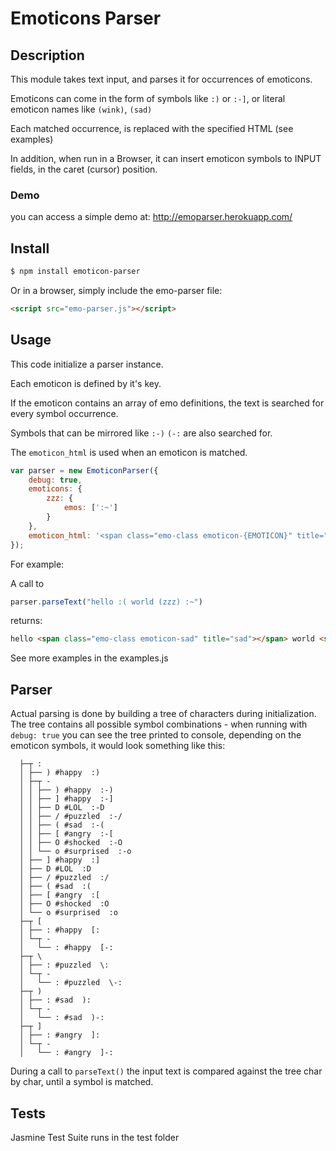 Emoticons Parser
=======

## Description

This module takes text input, and parses it for occurrences of emoticons.

Emoticons can come in the form of symbols like `:)` or `:-]`, or literal emoticon names like `(wink)`, `(sad)`

Each matched occurrence, is replaced with the specified HTML (see examples)

In addition, when run in a Browser, it can insert emoticon symbols to INPUT fields, in the caret (cursor) position.

### Demo

you can access a simple demo at:
http://emoparser.herokuapp.com/

## Install

```bash
$ npm install emoticon-parser
```

Or in a browser, simply include the emo-parser file:

```html
<script src="emo-parser.js"></script>
```

## Usage

This code initialize a parser instance.

Each emoticon is defined by it's key.

If the emoticon contains an array of emo definitions, the text is searched for every symbol occurrence.

Symbols that can be mirrored like `:-)` `(-:` are also searched for.

The `emoticon_html` is used when an emoticon is matched.

```js
var parser = new EmoticonParser({
    debug: true,
    emoticons: {
        zzz: {
            emos: [':~']
        }
    },
    emoticon_html: '<span class="emo-class emoticon-{EMOTICON}" title="{EMOTICON}"></span>'
});
```

For example:

A call to

```js
parser.parseText("hello :( world (zzz) :~")
```

returns:

```html
hello <span class="emo-class emoticon-sad" title="sad"></span> world <span class="emo-class emoticon-zzz" title="zzz"></span> <span class="emo-class emoticon-zzz" title="zzz"></span>
```

See more examples in the examples.js

## Parser

Actual parsing is done by building a tree of characters during initialization.
The tree contains all possible symbol combinations - when running with `debug: true` you can see the tree printed to console, depending on the emoticon symbols, it would look something like this:

```
  ├─┬ :
  │ ├── ) #happy  :)
  │ ├─┬ -
  │ │ ├── ) #happy  :-)
  │ │ ├── ] #happy  :-]
  │ │ ├── D #LOL  :-D
  │ │ ├── / #puzzled  :-/
  │ │ ├── ( #sad  :-(
  │ │ ├── [ #angry  :-[
  │ │ ├── O #shocked  :-O
  │ │ └── o #surprised  :-o
  │ ├── ] #happy  :]
  │ ├── D #LOL  :D
  │ ├── / #puzzled  :/
  │ ├── ( #sad  :(
  │ ├── [ #angry  :[
  │ ├── O #shocked  :O
  │ └── o #surprised  :o
  ├─┬ [
  │ ├── : #happy  [:
  │ └─┬ -
  │   └── : #happy  [-:
  ├─┬ \
  │ ├── : #puzzled  \:
  │ └─┬ -
  │   └── : #puzzled  \-:
  ├─┬ )
  │ ├── : #sad  ):
  │ └─┬ -
  │   └── : #sad  )-:
  ├─┬ ]
  │ ├── : #angry  ]:
  │ └─┬ -
  │   └── : #angry  ]-:
```

During a call to `parseText()` the input text is compared against the tree char by char, until a symbol is matched.

## Tests

Jasmine Test Suite runs in the test folder
